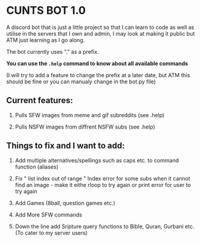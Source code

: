 # CUNTS BOT 1.0

A discord bot that is just a little project so that I can learn to code as well as utilise in the servers that I own and admin, I may look at making it public but ATM just learning as I go along. 

The bot currently uses "." as a prefix.

**You can use the `.help` command to know about all available commands**

(I will try to add a feature to change the prefix at a later date, but ATM this should be fine or you can manualy change in the bot.py file)

## **Current features**:

1. Pulls SFW images from meme and gif subreddits (see .help)

2. Pulls NSFW images from diffrent NSFW subs (see .help)

## **Things to fix and I want to add**:

1. Add multiple alternatives/spellings such as caps etc. to command function (aliases)

2. Fix " list index out of range " Index error for some subs when it cannot find an image
            - make it eithe rloop to try again or print error for user to try again

3. Add Games (8ball, question games etc.)

4. Add More SFW commands

5. Down the line add Sripture query functions to Bible, Quran, Gurbani etc. (To cater to my server users)


